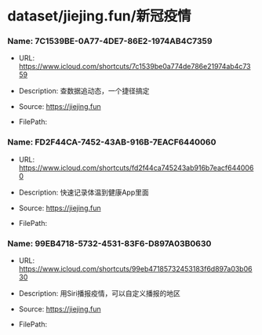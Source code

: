 # dataset/jiejing.fun/新冠疫情

### Name: 7C1539BE-0A77-4DE7-86E2-1974AB4C7359

- URL: https://www.icloud.com/shortcuts/7c1539be0a774de786e21974ab4c7359

- Description: 查数据追动态，一个捷径搞定

- Source: https://jiejing.fun

- FilePath: 

### Name: FD2F44CA-7452-43AB-916B-7EACF6440060

- URL: https://www.icloud.com/shortcuts/fd2f44ca745243ab916b7eacf6440060

- Description: 快速记录体温到健康App里面

- Source: https://jiejing.fun

- FilePath: 

### Name: 99EB4718-5732-4531-83F6-D897A03B0630

- URL: https://www.icloud.com/shortcuts/99eb47185732453183f6d897a03b0630

- Description: 用Siri播报疫情，可以自定义播报的地区

- Source: https://jiejing.fun

- FilePath: 

